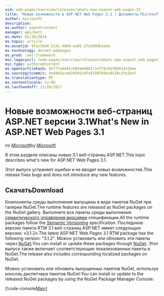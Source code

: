 ```yaml
---
uid: web-pages/overview/releases/whats-new-aspnet-web-pages-31
title: "Новые возможности в ASP.NET Web Pages 3.1 | Документы Microsoft"
author: microsoft
description: 
ms.author: aspnetcontent
manager: wpickett
ms.date: 01/20/2014
ms.topic: article
ms.assetid: 97ac3da0-2141-4904-aa05-27e280db1e4e
ms.technology: dotnet-webpages
ms.prod: .net-framework
msc.legacyurl: /web-pages/overview/releases/whats-new-aspnet-web-pages-31
msc.type: authoredcontent
ms.openlocfilehash: 82f77e8481cb04a68d81c1ef78c65f0b033410ae
ms.sourcegitcommit: 9a9483aceb34591c97451997036a9120c3fe2baf
ms.translationtype: MT
ms.contentlocale: ru-RU
ms.lasthandoff: 11/10/2017
---
```

<a name="whats-new-in-aspnet-web-pages-31"></a><span data-ttu-id="48a26-102">Новые возможности веб-страниц ASP.NET версии 3.1</span><span class="sxs-lookup"><span data-stu-id="48a26-102">What's New in ASP.NET Web Pages 3.1</span></span>
====================
<span data-ttu-id="48a26-103">по [Microsoft](https://github.com/microsoft)</span><span class="sxs-lookup"><span data-stu-id="48a26-103">by [Microsoft](https://github.com/microsoft)</span></span>

<span data-ttu-id="48a26-104">В этом разделе описаны новые 3.1 веб-страниц ASP.NET.</span><span class="sxs-lookup"><span data-stu-id="48a26-104">This topic describes what's new for ASP.NET Web Pages 3.1.</span></span>

<span data-ttu-id="48a26-105">Этот выпуск устраняет ошибки и не вводит новых возможностей.</span><span class="sxs-lookup"><span data-stu-id="48a26-105">This release fixes bugs and does not introduce any new features.</span></span>

<a id="download"></a>
## <a name="download"></a><span data-ttu-id="48a26-106">Скачать</span><span class="sxs-lookup"><span data-stu-id="48a26-106">Download</span></span>

<span data-ttu-id="48a26-107">Компоненты среды выполнения выпущены в виде пакетов NuGet при галереи NuGet.</span><span class="sxs-lookup"><span data-stu-id="48a26-107">The runtime features are released as NuGet packages on the NuGet gallery.</span></span> <span data-ttu-id="48a26-108">Выполните все пакеты среды выполнения [семантического управления версиями](http://semver.org/) спецификации.</span><span class="sxs-lookup"><span data-stu-id="48a26-108">All the runtime packages follow the [Semantic Versioning](http://semver.org/) specification.</span></span> <span data-ttu-id="48a26-109">Последнюю версию пакета RTM 3.1 веб-страниц ASP.NET имеет следующую версию: «3.1.2».</span><span class="sxs-lookup"><span data-stu-id="48a26-109">The latest ASP.NET Web Pages 3.1 RTM package has the following version: "3.1.2".</span></span> <span data-ttu-id="48a26-110">Можно установить или обновить эти пакеты через [NuGet](http://www.nuget.org/packages/Microsoft.AspNet.WebPages/).</span><span class="sxs-lookup"><span data-stu-id="48a26-110">You can install or update these packages through [NuGet](http://www.nuget.org/packages/Microsoft.AspNet.WebPages/).</span></span> <span data-ttu-id="48a26-111">Этот выпуск также включает соответствующие локализованные пакеты в NuGet.</span><span class="sxs-lookup"><span data-stu-id="48a26-111">The release also includes corresponding localized packages on NuGet.</span></span>

<span data-ttu-id="48a26-112">Можно установить или обновить выпущенных пакетов NuGet, используя консоль диспетчера пакетов NuGet:</span><span class="sxs-lookup"><span data-stu-id="48a26-112">You can install or update to the released NuGet packages by using the NuGet Package Manager Console:</span></span>

[!code-console[Main](whats-new-aspnet-web-pages-31/samples/sample1.cmd)]

